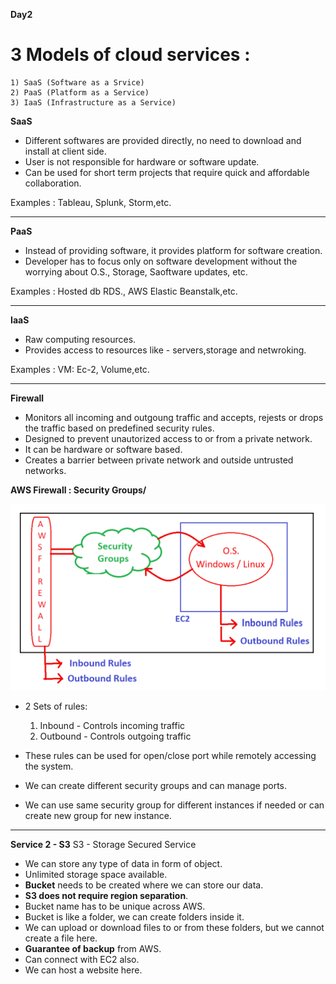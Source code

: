 
**Day2** 


# 3 Models of cloud services : 		
	1) SaaS	(Software as a Srvice)
	2) PaaS	(Platform as a Service)
	3) IaaS (Infrastructure as a Service)


**SaaS**
	
- Different softwares are provided directly, no need to download and install at client side.
- User is not responsible for hardware or software update.
- Can be used for short term projects that require quick and affordable collaboration. 

Examples : 
	Tableau, 
	Splunk,
	Storm,etc.

---

**PaaS**

- Instead of providing software, it provides platform for software creation.
- Developer has to focus only on software development without the worrying about O.S., Storage, Saoftware updates, etc.

Examples :
	Hosted db RDS.,
	AWS Elastic Beanstalk,etc.

---


**IaaS**

- Raw computing resources.
- Provides access to resources like - servers,storage and netwroking.

Examples :
	VM: Ec-2,
	Volume,etc.

---

**Firewall**

- Monitors all incoming and outgoung traffic and accepts, rejests or drops the traffic based on predefined security rules.
- Designed to prevent unautorized access to or from a private network.
- It can be hardware or software based.
- Creates a barrier between private network and outside untrusted networks.


**AWS Firewall : Security Groups/**

![Security group](images/sec_group.png)

- 2 Sets of rules:
	1. Inbound	    - Controls incoming traffic
	2. Outbound  - Controls outgoing traffic 

- These rules can be used for open/close port while remotely accessing the system.
- We can create different security groups and can manage ports.
- We can use same security group for different instances if needed or can create new group for new instance.


---

**Service 2 - S3** 
S3 - Storage Secured Service
 
- We can store any type of data in form of object.
- Unlimited storage space available.
- **Bucket** needs to be created where we can store our data.
- **S3 does not require region separation**.
- Bucket name has to be unique across AWS.
- Bucket is like a folder, we can create folders inside it.
- We can upload or download files to or from these folders, but we cannot create a file here.
- **Guarantee of backup** from AWS.
- Can connect with EC2 also.
- We can host a website here.



